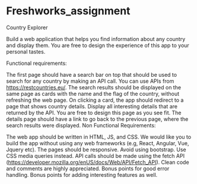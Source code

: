# Freshworks_assignment
Country Explorer

Build a web application that helps you find information about any country and display them. You are free to design the experience of this app to your personal tastes.

Functional requirements:

The first page should have a search bar on top that should be used to search for any country by making an API call. You can use APIs from https://restcountries.eu/.
The search results should be displayed on the same page as cards with the name and the flag of the country, without refreshing the web page.
On clicking a card, the app should redirect to a page that shows country details. Display all interesting details that are returned by the API. You are free to design this page as you see fit.
The details page should have a link to go back to the previous page, where the search results were displayed.
Non Functional Requirements:

The web app should be written in HTML, JS, and CSS. We would like you to build the app without using any web frameworks (e.g, React, Angular, Vue, Jquery etc).
The pages should be responsive.
Avoid using bootstrap. Use CSS media queries instead.
API calls should be made using the fetch API (https://developer.mozilla.org/enUS/docs/Web/API/Fetch_API).
Clean code and comments are highly appreciated.
Bonus points for good error handling.
Bonus points for adding interesting features as well.
